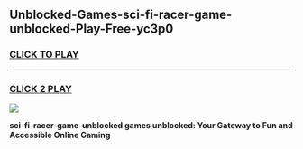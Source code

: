 
## Unblocked-Games-sci-fi-racer-game-unblocked-Play-Free-yc3p0
<h3>
<a href="https://premium76.site?title=sci-fi-racer-game-unblocked&ref=19M">CLICK TO PLAY</a></h3>
<hr>

<h3>
<a href="https://premium76.site?title=sci-fi-racer-game-unblocked&ref=19M">CLICK 2 PLAY</a>
  
</h3>

<a href="https://premium76.site?title=sci-fi-racer-game-unblocked&ref=19M"><img src="https://clearcache.store/games.png"></a>


**sci-fi-racer-game-unblocked games unblocked: Your Gateway to Fun and Accessible Online Gaming**
